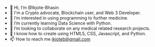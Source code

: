 - 👋 Hi, I’m @Ikjote-Bhasin
- 🚀 I'm a Crypto advocate, Blockchain user, and Web 3 Developer.
- 👀 I’m interested in using programming to further medicine.
- 🌱 I’m currently learning Data Science with Python.
- 💞️ I’m looking to collaborate on any medical related research projects.
- 🧬 I know how to create using HTML5, CSS, Javascript, and Python.
- 📫 How to reach me ikjoteb@gmail.com

<!---
Ikjote-Bhasin/Ikjote-Bhasin is a ✨ special ✨ repository because its `README.md` (this file) appears on your GitHub profile.
You can click the Preview link to take a look at your changes.
--->
